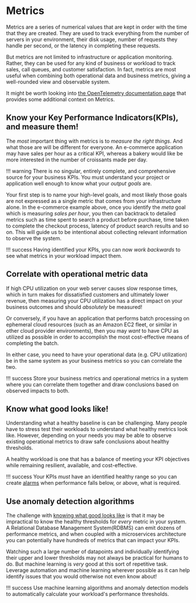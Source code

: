 # Metrics

Metrics are a series of numerical values that are kept in order with the time that they are created. They are used to track everything from the number of servers in your environment, their disk usage, number of requests they handle per second, or the latency in completing these requests.

But metrics are not limited to infrastructure or application monitoring. Rather, they can be used for any kind of business or workload to track sales, call queues, and customer satisfaction. In fact, metrics are most useful when combining both operational data and business metrics, giving a well-rounded view and observable system.

It might be worth looking into [the OpenTelemetry documentation page](https://opentelemetry.io/docs/concepts/signals/metrics/) that provides some additional context on Metrics.

## Know your Key Performance Indicators(KPIs), and measure them!

The *most* important thing with metrics is to *measure the right things*. And what those are will be different for everyone. An e-commerce application may have sales per hour as a critical KPI, whereas a bakery would like be more interested in the number of croissants made per day.

!!! warning
	There is no singular, entirely complete, and comprehensive source for your business KPIs. You must understand your project or application well enough to know what your *output goals* are. 

Your first step is to name your high-level goals, and most likely those goals are not expressed as a single metric that comes from your infrastructure alone. In the e-commerce example above, once you identify the *meta* goal which is measuring *sales per hour*, you then can backtrack to detailed metrics such as time spent to search a product before purchase, time taken to complete the checkout process, latency of product search results and so on. This will guide us to be intentional about collecting relevant information to observe the system.

!!! success
	Having identified your KPIs, you can now *work backwards* to see what metrics in your workload impact them.

## Correlate with operational metric data

If high CPU utilization on your web server causes slow response times, which in turn makes for dissatisfied customers and ultimately lower revenue, then measuring your CPU utilization has a direct impact on your business outcomes and should *absolutely* be measured!

Or conversely, if you have an application that performs batch processing on ephemeral cloud resources (such as an Amazon EC2 fleet, or similar in other cloud provider environments), then you may *want* to have CPU as utilized as possible in order to accomplish the most cost-effective means of completing the batch. 

In either case, you need to have your operational data (e.g. CPU utilization) be in the same system as your business metrics so you can correlate the two. 

!!! success
	Store your business metrics and operational metrics in a system where you can correlate them together and draw conclusions based on observed impacts to both.

## Know what good looks like!

Understanding what a healthy baseline is can be challenging. Many people have to stress test their workloads to understand what healthy metrics look like. However, depending on your needs you may be able to observe existing operational metrics to draw safe conclusions about healthy thresholds.

A healthy workload is one that has a balance of meeting your KPI objectives while remaining resilient, available, and cost-effective.

!!! success
	Your KPIs *must* have an identified healthy range so you can create [alarms](../signals/alarms/) when performance falls below, or above, what is required.

## Use anomaly detection algorithms

The challenge with [knowing what good looks like](#know-what-good-looks-like) is that it may be impractical to know the healthy thresholds for *every* metric in your system. A Relational Database Management System(RDBMS) can emit dozens of performance metrics, and when coupled with a microservices architecture you can potentially have hundreds of metrics that can impact your KPIs.

Watching such a large number of datapoints and individually identifying their upper and lower thresholds may not always be practical for humans to do. But machine learning is *very* good at this sort of repetitive task. Leverage automation and machine learning wherever possible as it can help identify issues that you would otherwise not even know about!

!!! success
	Use machine learning algorithms and anomaly detection models to automatically calculate your workload's performance thresholds. 
